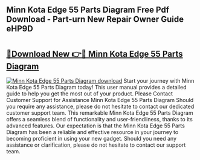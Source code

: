 ## Minn Kota Edge 55 Parts Diagram Free Pdf Download - Part-urn New Repair Owner Guide eHP9D

# <h2><a href="http://dfqmpag.blite.top/?on=Minn+Kota+Edge+55+Parts+Diagram">🔗Download New 👉🔴 Minn Kota Edge 55 Parts Diagram</a></h2>

[![Minn Kota Edge 55 Parts Diagram download](https://i.imgur.com/lujVjoI.png)](http://dfqmpag.blite.top/?on=Minn+Kota+Edge+55+Parts+Diagram)
Start your journey with Minn Kota Edge 55 Parts Diagram today! This user manual provides a detailed guide to help you get the most out of your product. Please Contact Customer Support for Assistance Minn Kota Edge 55 Parts Diagram Should you require any assistance, please do not hesitate to contact our dedicated customer support team. This remarkable Minn Kota Edge 55 Parts Diagram offers a seamless blend of functionality and user-friendliness, thanks to its advanced features. Our expectation is that the Minn Kota Edge 55 Parts Diagram has been a reliable and effective resource in your journey to becoming proficient in using your new gadget. Should you need any assistance or clarification, please do not hesitate to contact our support team.

